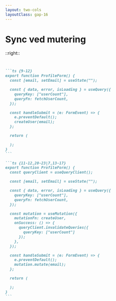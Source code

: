 ```yaml
---
layout: two-cols
layoutClass: gap-16
---
```


# Sync ved mutering

<FormLoading />

::right::

````md magic-move {lines: true}


```ts {9-12}
export function ProfileForm() {
  const [email, setEmail] = useState("");

  const { data, error, isLoading } = useQuery({
    queryKey: ["userCount"],
    queryFn: fetchUserCount,
  });

  const handleSubmit = (e: FormEvent) => {
    e.preventDefault();
    createUser(email);
  };

  return (

  );
}
```

```ts {11-12,20-23|7,13-17}
export function ProfileForm() {
  const queryClient = useQueryClient();

  const [email, setEmail] = useState("");

  const { data, error, isLoading } = useQuery({
    queryKey: ["userCount"],
    queryFn: fetchUserCount,
  });

  const mutation = useMutation({
    mutationFn: createUser,
    onSuccess: () => {
      queryClient.invalidateQueries({
        queryKey: ["userCount"]
      });
    },
  });

  const handleSubmit = (e: FormEvent) => {
    e.preventDefault();
    mutation.mutate(email);
  };

  return (

  );
}
```

````

<!--
Okay, nå har vi sett på det med å få de siste endringene fra serveren til klienten. Men hva med når vi selv gjør endringer?

Akkurat nå lager vi en ny bruker, men det er ingenting her som sier at vi skal hente antall brukere på nytt.

[click] For å få til det, kan vi mate createUser-funksjonen vår inn i useMutate. Det er en hook fra TanStack Query, som tar seg av oppdateringer. Lignende det useQuery gjør for henting av data.

[click] Så kan vi om funksjonen vellykkes, invalidere cachen for antall brukere, så vi får nye data. Da vil vi få nytt tall med en gang vi oppretter en bruker. 

(demonstrer: skriv inn og trykk opprett bruker)

Dette er jo fremgang! Vi får synca servertilstanden idet brukeren gjør en handling. Men syns ikke dere det tok litt lang tid? Kjedelig å trykke "opprett", så går du for en kaffepause mens den jobber. Kan vi forbedre dette?

-->
